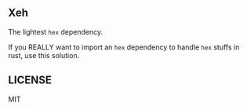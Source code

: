 ## Xeh

The lightest `hex` dependency.

If you REALLY want to import an `hex` dependency to handle `hex` stuffs in rust, 
use this solution.


## LICENSE

MIT

